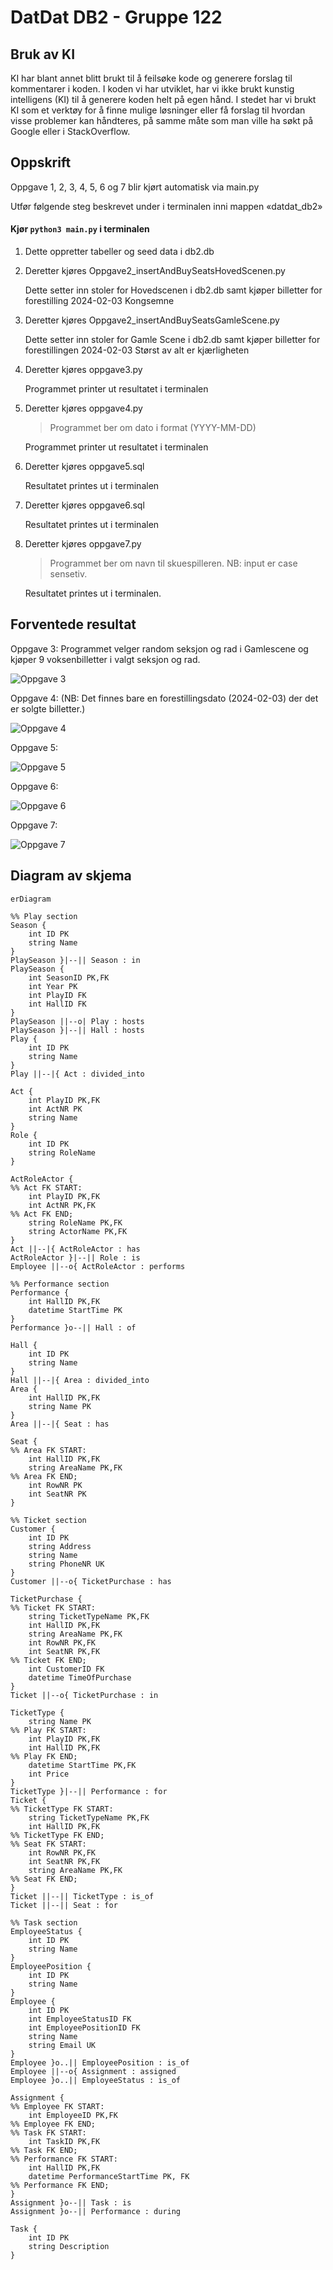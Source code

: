# DatDat DB2 - Gruppe 122

## Bruk av KI 

KI har blant annet blitt brukt til å feilsøke kode og generere forslag til kommentarer i koden. I koden vi har utviklet, har vi ikke brukt kunstig intelligens (KI) til å generere koden helt på egen hånd. I stedet har vi brukt KI som et verktøy for å finne mulige løsninger eller få forslag til hvordan visse problemer kan håndteres, på samme måte som man ville ha søkt på Google eller i StackOverflow.  

## Oppskrift

Oppgave 1, 2, 3, 4, 5, 6 og 7 blir kjørt automatisk via main.py

Utfør følgende steg beskrevet under i terminalen inni mappen «datdat_db2»
#### Kjør `python3 main.py` i terminalen
    
1. Dette oppretter tabeller og seed data i db2.db 
    
2. Deretter kjøres Oppgave2_insertAndBuySeatsHovedScenen.py

    Dette setter inn stoler for Hovedscenen i db2.db samt kjøper billetter for forestilling 2024-02-03 Kongsemne

3. Deretter kjøres Oppgave2_insertAndBuySeatsGamleScene.py

    Dette setter inn stoler for Gamle Scene i db2.db samt kjøper billetter for forestillingen 2024-02-03 Størst av alt er kjærligheten

4.  Deretter kjøres oppgave3.py

    Programmet printer ut resultatet i terminalen
    
5. Deretter kjøres oppgave4.py

    > Programmet ber om dato i format (YYYY-MM-DD)
    
    Programmet printer ut resultatet i terminalen

6. Deretter kjøres oppgave5.sql

    Resultatet printes ut i terminalen
    
7. Deretter kjøres oppgave6.sql

    Resultatet printes ut i terminalen
    
8. Deretter kjøres oppgave7.py

    > Programmet ber om navn til skuespilleren. NB: input er case sensetiv. 
    
    Resultatet printes ut i terminalen.

## Forventede resultat

Oppgave 3:
Programmet velger random seksjon og rad i Gamlescene og kjøper 9 voksenbilletter i valgt seksjon og rad.

![Oppgave 3](./Bilder/Oppgave3.png)

Oppgave 4:
(NB: Det finnes bare en forestillingsdato (2024-02-03) der det er solgte billetter.)

![Oppgave 4](./Bilder/Oppgave4.png)

Oppgave 5:

![Oppgave 5](./Bilder/Oppgave5.png)

Oppgave 6:

![Oppgave 6](./Bilder/Oppgave6.png)

Oppgave 7:

![Oppgave 7](./Bilder/Oppgave7.png)

## Diagram av skjema

```mermaid
erDiagram

%% Play section
Season {
    int ID PK
    string Name
}
PlaySeason }|--|| Season : in
PlaySeason {
    int SeasonID PK,FK
    int Year PK
    int PlayID FK
    int HallID FK
}
PlaySeason ||--o| Play : hosts
PlaySeason }|--|| Hall : hosts
Play {
    int ID PK
    string Name
}
Play ||--|{ Act : divided_into

Act {
    int PlayID PK,FK
    int ActNR PK
    string Name
}
Role {
    int ID PK
    string RoleName
}

ActRoleActor {
%% Act FK START:
    int PlayID PK,FK
    int ActNR PK,FK
%% Act FK END;
    string RoleName PK,FK
    string ActorName PK,FK
}
Act ||--|{ ActRoleActor : has
ActRoleActor }|--|| Role : is
Employee ||--o{ ActRoleActor : performs

%% Performance section
Performance {
    int HallID PK,FK
    datetime StartTime PK
}
Performance }o--|| Hall : of

Hall {
    int ID PK
    string Name 
}
Hall ||--|{ Area : divided_into
Area {
    int HallID PK,FK
    string Name PK
}
Area ||--|{ Seat : has

Seat {
%% Area FK START:
    int HallID PK,FK
    string AreaName PK,FK
%% Area FK END;
    int RowNR PK
    int SeatNR PK
}

%% Ticket section
Customer {
    int ID PK
    string Address
    string Name
    string PhoneNR UK
}
Customer ||--o{ TicketPurchase : has

TicketPurchase {
%% Ticket FK START:
    string TicketTypeName PK,FK
    int HallID PK,FK
    string AreaName PK,FK
    int RowNR PK,FK
    int SeatNR PK,FK
%% Ticket FK END;
    int CustomerID FK
    datetime TimeOfPurchase
}
Ticket ||--o{ TicketPurchase : in

TicketType {
    string Name PK
%% Play FK START:
    int PlayID PK,FK
    int HallID PK,FK
%% Play FK END;
    datetime StartTime PK,FK
    int Price
}
TicketType }|--|| Performance : for
Ticket {
%% TicketType FK START:
    string TicketTypeName PK,FK
    int HallID PK,FK
%% TicketType FK END;
%% Seat FK START:
    int RowNR PK,FK
    int SeatNR PK,FK
    string AreaName PK,FK
%% Seat FK END;
}
Ticket ||--|| TicketType : is_of
Ticket ||--|| Seat : for

%% Task section
EmployeeStatus {
    int ID PK
    string Name
}
EmployeePosition {
    int ID PK
    string Name
}
Employee {
    int ID PK
    int EmployeeStatusID FK
    int EmployeePositionID FK
    string Name
    string Email UK
}
Employee }o..|| EmployeePosition : is_of
Employee ||--o{ Assignment : assigned
Employee }o..|| EmployeeStatus : is_of

Assignment {
%% Employee FK START:
    int EmployeeID PK,FK
%% Employee FK END;
%% Task FK START:
    int TaskID PK,FK
%% Task FK END;
%% Performance FK START:
    int HallID PK,FK
    datetime PerformanceStartTime PK, FK
%% Performance FK END;
}
Assignment }o--|| Task : is
Assignment }o--|| Performance : during

Task {
    int ID PK
    string Description
}
```